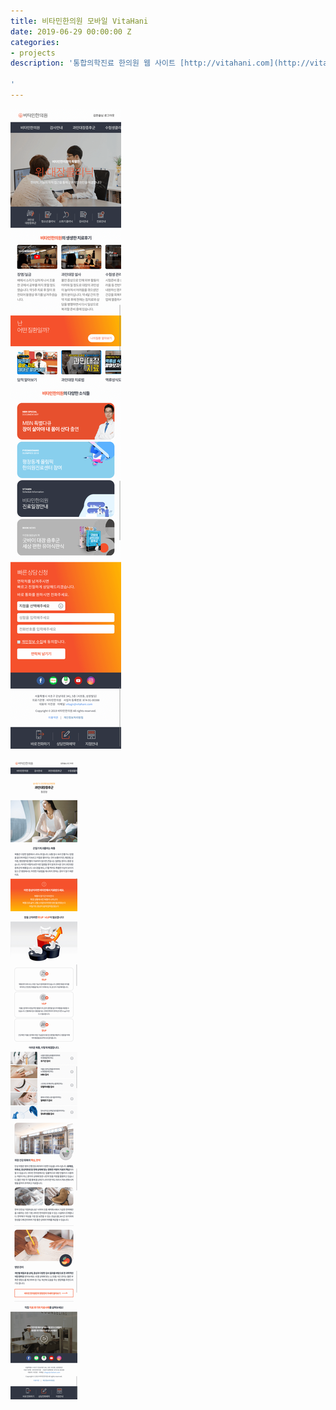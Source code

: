 ```yaml
---
title: 비타민한의원 모바일 VitaHani
date: 2019-06-29 00:00:00 Z
categories:
- projects
description: '통합의학진료 한의원 웹 사이트 [http://vitahani.com](http://vitahani.com)

'
---
```


![](/assets/img/blog/vitahani-1.png)

![](/assets/img/blog/vitahani-2.png)